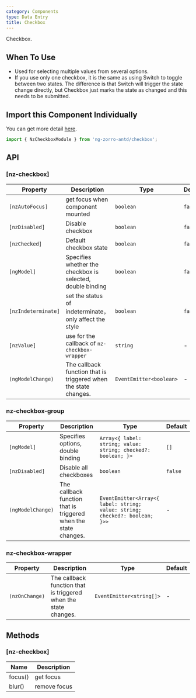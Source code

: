 ```yaml
---
category: Components
type: Data Entry
title: Checkbox
---
```


Checkbox.

## When To Use

- Used for selecting multiple values from several options.
- If you use only one checkbox, it is the same as using Switch to toggle between two states. The difference is that Switch will trigger the state change directly, but Checkbox just marks the state as changed and this needs to be submitted.

## Import this Component Individually

You can get more detail [here](/docs/getting-started/en#import-a-component-individually).

```ts
import { NzCheckboxModule } from 'ng-zorro-antd/checkbox';
```

## API

### [nz-checkbox]

| Property | Description | Type | Default |
| -------- | ----------- | ---- | ------- |
| `[nzAutoFocus]` | get focus when component mounted | `boolean` | `false` |
| `[nzDisabled]` | Disable checkbox | `boolean` | `false` |
| `[nzChecked]` | Default checkbox state | `boolean` | `false` |
| `[ngModel]` | Specifies whether the checkbox is selected, double binding | `boolean` | `false` |
| `[nzIndeterminate]` | set the status of indeterminate，only affect the style | `boolean` | `false` |
| `[nzValue]` | use for the callback of `nz-checkbox-wrapper` | `string` | - |
| `(ngModelChange)` | The callback function that is triggered when the state changes. | `EventEmitter<boolean>` | - |

### nz-checkbox-group

| Property | Description | Type | Default |
| -------- | ----------- | ---- | ------- |
| `[ngModel]` | Specifies options, double binding |  `Array<{ label: string; value: string; checked?: boolean; }>` | `[]` |
| `[nzDisabled]` | Disable all checkboxes | `boolean` | `false` |
| `(ngModelChange)` | The callback function that is triggered when the state changes. | `EventEmitter<Array<{ label: string; value: string; checked?: boolean; }>>` | - |

### nz-checkbox-wrapper

| Property | Description | Type | Default |
| -------- | ----------- | ---- | ------- |
| `(nzOnChange)` | The callback function that is triggered when the state changes. | `EventEmitter<string[]>` | - |

## Methods

### [nz-checkbox]

| Name | Description |
| ---- | ----------- |
| focus() | get focus |
| blur() | remove focus |
